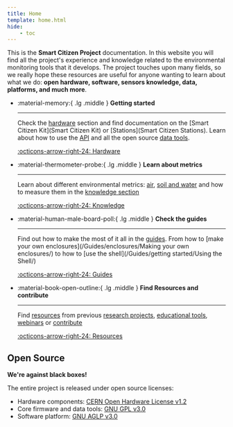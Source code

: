 ```yaml
---
title: Home
template: home.html
hide:
    - toc
---
```


This is the **Smart Citizen Project** documentation. In this website you will find all the project's experience and knowledge related to the environmental monitoring tools that it develops. The project touches upon many fields, so we really hope these resources are useful for anyone wanting to learn about what we do: **open hardware, software, sensors knowledge, data, platforms, and much more**.


<div class="grid cards" markdown>

-   :material-memory:{ .lg .middle } __Getting started__

    ---

    Check the [hardware](hardware) section and find documentation on the [Smart Citizen Kit](Smart Citizen Kit) or [Stations](Smart Citizen Stations).
    Learn about how to use the [API](data/Data%20Platform) and all the open source [data tools](data).

    [:octicons-arrow-right-24: Hardware](hardware)

-   :material-thermometer-probe:{ .lg .middle } __Learn about metrics__

    ---

    Learn about different environmental metrics: [air](knowledge/air/), [soil and water](knowledge/soil-water/) and how to measure them in the [knowledge section](knowledge)

    [:octicons-arrow-right-24: Knowledge](knowledge)

-   :material-human-male-board-poll:{ .lg .middle } __Check the guides__

    ---

    Find out how to make the most of it all in the [guides](guides). From how to [make your own enclosures](/Guides/enclosures/Making your own enclosures/) to how to [use the shell](/Guides/getting started/Using the Shell/)

    [:octicons-arrow-right-24: Guides](duides)

-   :material-book-open-outline:{ .lg .middle } __Find Resources and contribute__

    ---

    Find [resources](resources) from previous [research projects](/resources/research/), [educational tools](/resources/dducation/), [webinars](/resources/webinars/) or [contribute](#open-source)

    [:octicons-arrow-right-24: Resources](resources)

</div>

## Open Source

**We're against black boxes!**

The entire project is released under open source licenses:

* Hardware components: [CERN Open Hardware License v1.2](https://www.ohwr.org/licenses/cern-ohl/license_versions/v1.2)
* Core firmware and data tools: [GNU GPL v3.0](https://www.gnu.org/licenses/gpl-3.0.en.html)
* Software platform: [GNU AGLP v3.0](https://www.gnu.org/licenses/agpl-3.0.en.html)